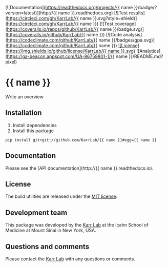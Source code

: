 <!--[![PyPI package](https://img.shields.io/pypi/v/{{ name }}.svg)](https://pypi.python.org/pypi/{{ name }})-->
[![Documentation](https://readthedocs.org/projects/{{ name }}/badge/?version=latest)](http://{{ name }}.readthedocs.org)
[![Test results](https://circleci.com/gh/KarrLab/{{ name }}.svg?style=shield)](https://circleci.com/gh/KarrLab/{{ name }})
[![Test coverage](https://coveralls.io/repos/github/KarrLab/{{ name }}/badge.svg)](https://coveralls.io/github/KarrLab/{{ name }})
[![Code analysis](https://codeclimate.com/github/KarrLab/{{ name }}/badges/gpa.svg)](https://codeclimate.com/github/KarrLab/{{ name }})
[![License](https://img.shields.io/github/license/KarrLab/{{ name }}.svg)](LICENSE)
![Analytics](https://ga-beacon.appspot.com/UA-86759801-1/{{ name }}/README.md?pixel)

# {{ name }}

Write an overview

## Installation
1. Install dependencies
2. Install this package 
  ```
  pip install git+git://github.com/KarrLab/{{ name }}#egg={{ name }}
  ```

## Documentation
Please see the [API documentation](http://{{ name }}.readthedocs.io).

## License
The build utilities are released under the [MIT license](LICENSE).

## Development team
This package was developed by the [Karr Lab](http://www.karrlab.org) at the Icahn School of Medicine at Mount Sinai in New York, USA.

## Questions and comments
Please contact the [Karr Lab](http://www.karrlab.org) with any questions or comments.

